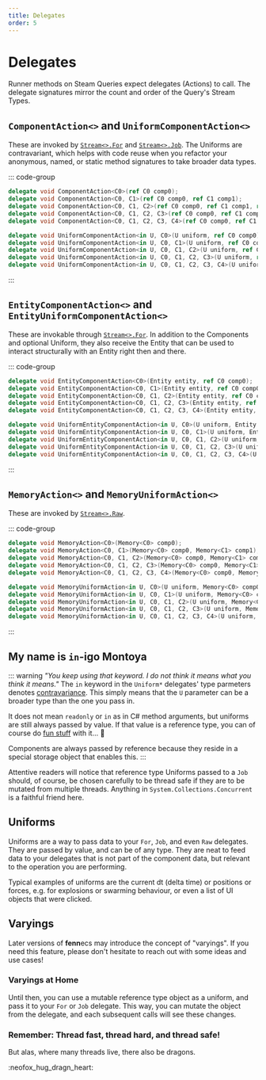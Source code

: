 ```yaml
---
title: Delegates 
order: 5
---
```

# Delegates
Runner methods on Steam Queries expect delegates (Actions) to call. The delegate signatures mirror the count and order of the Query's Stream Types.

## `ComponentAction<>` and `UniformComponentAction<>`
These are invoked by [`Stream<>.For`](Stream.For.md) and [`Stream<>.Job`](Stream.Job.md). The Uniforms are contravariant, which helps with code reuse when you refactor your anonymous, named, or static method signatures to take broader data types.

::: code-group
```cs [basic]
delegate void ComponentAction<C0>(ref C0 comp0);
delegate void ComponentAction<C0, C1>(ref C0 comp0, ref C1 comp1);
delegate void ComponentAction<C0, C1, C2>(ref C0 comp0, ref C1 comp1, ref C2 comp2);
delegate void ComponentAction<C0, C1, C2, C3>(ref C0 comp0, ref C1 comp1, ref C2 comp2, ref C3 comp3);
delegate void ComponentAction<C0, C1, C2, C3, C4>(ref C0 comp0, ref C1 comp1, ref C2 comp2, ref C3 comp3, ref C4 comp4);
```

```cs [with uniform]
delegate void UniformComponentAction<in U, C0>(U uniform, ref C0 comp0);
delegate void UniformComponentAction<in U, C0, C1>(U uniform, ref C0 comp0, ref C1 comp1);  
delegate void UniformComponentAction<in U, C0, C1, C2>(U uniform, ref C0 comp0, ref C1 comp1, ref C2 comp2);
delegate void UniformComponentAction<in U, C0, C1, C2, C3>(U uniform, ref C0 comp0, ref C1 comp1, ref C2 comp2, ref C3 comp3);
delegate void UniformComponentAction<in U, C0, C1, C2, C3, C4>(U uniform, ref C0 comp0, ref C1 comp1, ref C2 comp2, ref C3 comp3, ref C4 comp4);
```
:::


## `EntityComponentAction<>` and `EntityUniformComponentAction<>`
These are invokable through [`Stream<>.For`](Stream.For.md). In addition to the Components and optional Uniform, they also receive the Entity that can be used to interact structurally with an Entity right then and there.

::: code-group
```cs [basic]
delegate void EntityComponentAction<C0>(Entity entity, ref C0 comp0);
delegate void EntityComponentAction<C0, C1>(Entity entity, ref C0 comp0, ref C1 comp1);
delegate void EntityComponentAction<C0, C1, C2>(Entity entity, ref C0 comp0, ref C1 comp1, ref C2 comp2);
delegate void EntityComponentAction<C0, C1, C2, C3>(Entity entity, ref C0 comp0, ref C1 comp1, ref C2 comp2, ref C3 comp3); 
delegate void EntityComponentAction<C0, C1, C2, C3, C4>(Entity entity, ref C0 comp0, ref C1 comp1, ref C2 comp2, ref C3 comp3, ref C4 comp4);
```

```cs [with uniform]
delegate void UniformEntityComponentAction<in U, C0>(U uniform, Entity entity, ref C0 comp0);
delegate void UniformEntityComponentAction<in U, C0, C1>(U uniform, Entity entity, ref C0 comp0, ref C1 comp1);
delegate void UniformEntityComponentAction<in U, C0, C1, C2>(U uniform, Entity entity, ref C0 comp0, ref C1 comp1, ref C2 comp2);
delegate void UniformEntityComponentAction<in U, C0, C1, C2, C3>(U uniform, Entity entity, ref C0 comp0, ref C1 comp1, ref C2 comp2, ref C3 comp3);
delegate void UniformEntityComponentAction<in U, C0, C1, C2, C3, C4>(U uniform, Entity entity, ref C0 comp0, ref C1 comp1, ref C2 comp2, ref C3 comp3, ref C4 comp4);
```
:::


## `MemoryAction<>` and `MemoryUniformAction<>`
These are invoked by [`Stream<>.Raw`](Stream.Raw.md).

::: code-group
```cs [basic]
delegate void MemoryAction<C0>(Memory<C0> comp0);
delegate void MemoryAction<C0, C1>(Memory<C0> comp0, Memory<C1> comp1);  
delegate void MemoryAction<C0, C1, C2>(Memory<C0> comp0, Memory<C1> comp1, Memory<C2> comp2);
delegate void MemoryAction<C0, C1, C2, C3>(Memory<C0> comp0, Memory<C1> comp1, Memory<C2> comp2, Memory<C3> comp3);
delegate void MemoryAction<C0, C1, C2, C3, C4>(Memory<C0> comp0, Memory<C1> comp1, Memory<C2> comp2, Memory<C3> comp3, Memory<C4> comp4);
```

```cs [with uniform]
delegate void MemoryUniformAction<in U, C0>(U uniform, Memory<C0> comp0);
delegate void MemoryUniformAction<in U, C0, C1>(U uniform, Memory<C0> comp0, Memory<C1> comp1);
delegate void MemoryUniformAction<in U, C0, C1, C2>(U uniform, Memory<C0> comp0, Memory<C1> comp1, Memory<C2> comp2); 
delegate void MemoryUniformAction<in U, C0, C1, C2, C3>(U uniform, Memory<C0> comp0, Memory<C1> comp1, Memory<C2> comp2, Memory<C3> comp3);
delegate void MemoryUniformAction<in U, C0, C1, C2, C3, C4>(U uniform, Memory<C0> comp0, Memory<C1> comp1, Memory<C2> comp2, Memory<C3> comp3, Memory<C4> comp4);
```
:::

## My name is `in`-igo Montoya

::: warning *"You keep using that keyword. I do not think it means what you think it means."*
The `in` keyword in the `Uniform*` delegates' type parmeters denotes [contravariance](https://learn.microsoft.com/en-us/dotnet/csharp/programming-guide/concepts/covariance-contravariance/). This simply means that the `U` parameter can be a broader type than the one you pass in.

It does not mean `readonly` or `in` as in C# method arguments, but uniforms are still always passed by value. If that value is a reference type, you can of course do [fun stuff](/cookbook/staples/Numbering.md) with it... 🦊

Components are always passed by reference because they  reside in a special storage object that enables this.
:::

Attentive readers will notice that reference type Uniforms passed to a `Job` should, of course, be chosen carefully to be thread safe if they are to be mutated from multiple threads. Anything in `System.Collections.Concurrent` is a faithful friend here.

## Uniforms

Uniforms are a way to pass data to your `For`, `Job`, and even `Raw` delegates. They are passed by value, and can be of any type. They are neat to feed data to your delegates that is not part of the component data, but relevant to the operation you are performing.

Typical examples of uniforms are the current dt (delta time) or positions or forces, e.g. for explosions or swarming behaviour, or even a list of UI objects that were clicked.


## Varyings
Later versions of **fenn**ecs may introduce the concept of "varyings". If you need this feature, please don't hesitate to reach out with some ideas and use cases!


### Varyings at Home
Until then, you can use a mutable reference type object as a uniform, and pass it to your `For` or `Job` delegate. This way, you can mutate the object from the delegate, and each subsequent calls will see these changes. 

### Remember: Thread fast, thread hard, and thread safe!

But alas, where many threads live, there also be dragons.

:neofox_hug_dragn_heart: 